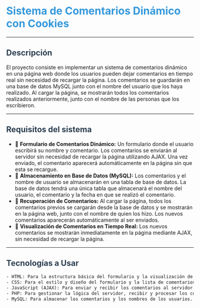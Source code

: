 # <span style="color:#3498db;">Sistema de Comentarios Dinámico con Cookies</span>

---

## <span style="color:#2c3e50;">Descripción</span>

El proyecto consiste en implementar un sistema de comentarios dinámico en una página web donde los usuarios pueden dejar comentarios en tiempo real sin necesidad de recargar la página. Los comentarios se guardarán en una base de datos MySQL junto con el nombre del usuario que los haya realizado. Al cargar la página, se mostrarán todos los comentarios realizados anteriormente, junto con el nombre de las personas que los escribieron.

---

## <span style="color:#2c3e50;">Requisitos del sistema</span>

<ul>
    <li>💬 <b>Formulario de Comentarios Dinámico:</b> Un formulario donde el usuario escribirá su nombre y comentario. Los comentarios se enviarán al servidor sin necesidad de recargar la página utilizando AJAX. Una vez enviado, el comentario aparecerá automáticamente en la página sin que esta se recargue.</li>
    
<li>📂 <b>Almacenamiento en Base de Datos (MySQL):</b> Los comentarios y el nombre de usuario se almacenarán en una tabla de base de datos. La base de datos tendrá una única tabla que almacenará el nombre del usuario, el comentario y la fecha en que se realizó el comentario. </li>
    
<li>🔄 <b>Recuperación de Comentarios:</b> Al cargar la página, todos los comentarios previos se cargarán desde la base de datos y se mostrarán en la página web, junto con el nombre de quien los hizo. Los nuevos comentarios aparecerán automáticamente al ser enviados.</li>
    
<li>🚀 <b>Visualización de Comentarios en Tiempo Real:</b> Los nuevos comentarios se mostrarán inmediatamente en la página mediante AJAX, sin necesidad de recargar la página.</li>
</ul>

---

## <span style="color:#2c3e50;">Tecnologías a Usar</span>

```html
- HTML: Para la estructura básica del formulario y la visualización de comentarios.
- CSS: Para el estilo y diseño del formulario y la lista de comentarios.
- JavaScript (AJAX): Para enviar y recibir los comentarios al servidor de manera asíncrona, sin recargar la página.
- PHP: Para gestionar la lógica del servidor, recibir y procesar los comentarios, y guardarlos en la base de datos.
- MySQL: Para almacenar los comentarios y los nombres de los usuarios.
